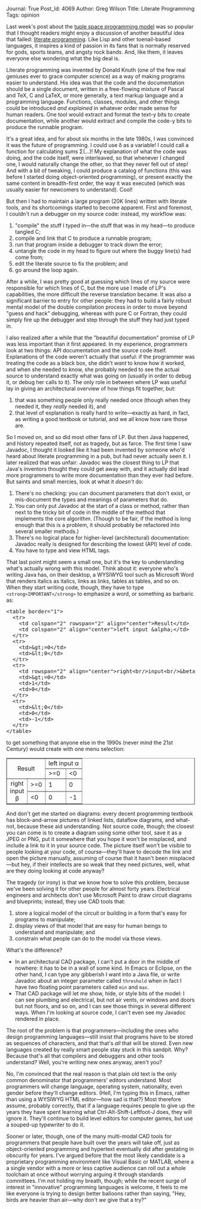 Journal: True
Post_Id: 4069
Author: Greg Wilson
Title: Literate Programming
Tags: opinion

<p>Last week's post about the <a href="{{root_path}}/blog/2011/03/tuple-spaces-or-good-ideas-dont-always-win.html">tuple space programming model</a> was so popular that I thought readers might enjoy a discussion of another beautiful idea that failed: <a href="http://en.wikipedia.org/wiki/Literate_programming">literate programming</a>.  Like Lisp and other toenail-based languages, it inspires a kind of passion in its fans that is normally reserved for gods, sports teams, and angsty rock bands.  And, like them, it leaves everyone else wondering what the big deal is.</p>
<p>Literate programming was invented by Donald Knuth (one of the few real geniuses ever to grace computer science) as a way of making programs easier to understand.  His idea was that the code and the documentation should be a single document, written in a free-flowing mixture of Pascal and TeX, C and LaTeX, or more generally, a text markup language and a programming language.  Functions, classes, modules, and other things could be introduced <em>and explained</em> in whatever order made sense for human readers.  One tool would extract and format the text-y bits to create documentation, while another would extract and compile the code-y bits to produce the runnable program.</p>
<p>It's a great idea, and for about six months in the late 1980s, I was convinced it was the future of programming.  I could use &delta; as a variable! I could call a function for calculating sums &Sigma;(...)!  My explanation of what the code was doing, and the code itself, were interleaved, so that whenever I changed one, I would naturally change the other, so that they never fell out of step!  And with a bit of tweaking, I could produce a catalog of functions (this was before I started doing object-oriented programming), or present exactly the same content in breadth-first order, the way it was executed (which was usually easier for newcomers to understand).  Cool!</p>
<p>But then I had to maintain a large program (20K lines) written with literate tools, and its shortcomings started to become apparent.  First and foremost, I couldn't run a debugger on my source code: instead, my workflow was:</p>
<ol>
<li>"compile" the stuff I typed in&mdash;the stuff that was in my head&mdash;to produce tangled C;</li>
<li>compile and link that C to produce a runnable program;</li>
<li>run that program inside a debugger to track down the error;</li>
<li>untangle the code in my head to figure out where the buggy line(s) had come from;</li>
<li>edit the literate source to fix the problem; and</li>
<li>go around the loop again.</li>
</ol>
<p>After a while, I was pretty good at guessing which lines of my source were responsible for which lines of C, but the more use I made of LP's capabilities, the more difficult the reverse translation became.  It was also a significant barrier to entry for other people: they had to build a fairly robust mental model of the double compilation process in order to move beyond "guess and hack" debugging, whereas with pure C or Fortran, they could simply fire up the debugger and step through the stuff they had just typed in.</p>
<p>I also realized after a while that the "beautiful documentation" promise of LP was less important than it first appeared.  In my experience, programmers look at two things: API documentation and the source code itself.  Explanations of the code weren't actually that useful: if the programmer was treating the code as a black box, she didn't <em>want</em> to know how it worked, and when she needed to know, she probably needed to see the actual source to understand exactly what was going on (usually in order to debug it, or debug her calls to it).  The only role in between where LP was useful lay in giving an architectural overview of how things fit together, but:</p>
<ol>
<li>that was something people only really needed once (though when they needed it, they <em>really</em> needed it), and</li>
<li>that level of explanation is really hard to write&mdash;exactly as hard, in fact, as writing a good textbook or tutorial, and we all know how rare those are.</li>
</ol>
<p>So I moved on, and so did most other fans of LP.  But then Java happened, and history repeated itself, not as tragedy, but as farce.  The first time I saw Javadoc, I thought it looked like it had been invented by someone who'd heard about literate programming in a pub, but had never actually seen it.  I later realized that was unfair: Javadoc was the closest thing to LP that Java's inventors thought they could get away with, and it actually did lead more programmers to write more documentation than they ever had before.  But saints and small mercies, look at what it <em>doesn't</em> do:</p>
<ol>
<li>There's no checking: you can document parameters that don't exist, or mis-document the types and meanings of parameters that do.</li>
<li>You can only put Javadoc at the start of a class or method, rather than next to the tricky bit of code in the middle of the method that implements the core algorithm.  (Though to be fair, if the method is long enough that this is a problem, it should probably be refactored into several smaller methods.)</li>
<li>There's no logical place for higher-level (architectural) documentation: Javadoc really is designed for describing the lowest (API) level of code.</li>
<li>You have to type and view HTML tags.</li>
</ol>
<p>That last point might seem a small one, but it's the key to understanding what's actually wrong with this model.  Think about it: everyone who's writing Java has, on their desktop, a WYSIWYG tool such as Microsoft Word that renders italics as italics, links as links, tables as tables, and so on.  When they start writing code, though, they have to type <code>&lt;strong&gt;IMPORTANT&lt;/strong&gt;</code> to emphasize a word, or something as barbaric as:</p>
<pre>&lt;table border="1"&gt;
  &lt;tr&gt;
    &lt;td colspan="2" rowspan="2" align="center"&gt;Result&lt;/td&gt;
    &lt;td colspan="2" align="center"&gt;left input &amp;alpha;&lt;/td&gt;
  &lt;/tr&gt;
  &lt;tr&gt;
    &lt;td&gt;&amp;gt;=0&lt;/td&gt;
    &lt;td&gt;&amp;lt;0&lt;/td&gt;
  &lt;/tr&gt;
  &lt;tr&gt;
    &lt;td rowspan="2" align="center"&gt;right&lt;br/&gt;input&lt;br/&gt;&amp;beta;&lt;/td&gt;
    &lt;td&gt;&amp;gt;=0&lt;/td&gt;
    &lt;td&gt;1&lt;/td&gt;
    &lt;td&gt;0&lt;/td&gt;
  &lt;/tr&gt;
  &lt;tr&gt;
    &lt;td&gt;&amp;lt;0&lt;/td&gt;
    &lt;td&gt;0&lt;/td&gt;
    &lt;td&gt;-1&lt;/td&gt;
  &lt;/tr&gt;
&lt;/table&gt;
</pre>
<p>to get something that anyone else in the 1990s (never mind the 21st Century) would create with one menu selection:</p>
<table border="1">
<tbody>
<tr>
<td colspan="2" rowspan="2" align="center">Result</td>
<td colspan="2" align="center">left input &alpha;</td>
</tr>
<tr>
<td>&gt;=0</td>
<td>&lt;0</td>
</tr>
<tr>
<td rowspan="2" align="center">right<br />
input<br />
&beta;</td>
<td>&gt;=0</td>
<td>1</td>
<td>0</td>
</tr>
<tr>
<td>&lt;0</td>
<td>0</td>
<td>-1</td>
</tr>
</tbody>
</table>
<p>And don't get me started on diagrams: every decent programming textbook has block-and-arrow pictures of linked lists, dataflow diagrams, and what-not, because these aid understanding.  Not source code, though; the closest you can come is to create a diagram using some other tool, save it as a JPEG or PNG, put it somewhere that you hope it won't be misplaced, and include a link to it in your source code.  The picture itself won't be visible to people looking at your code, of course&mdash;they'll have to decode the link and open the picture manually, assuming of course that it hasn't been misplaced&mdash;but hey, if their intellects are so weak that they need pictures, well, what are they doing looking at code anyway?</p>
<p>The tragedy (or irony) is that we know how to solve this problem, because we've been solving it for other people for almost forty years.  Electrical engineers and architects don't use Microsoft Paint to draw circuit diagrams and blueprints; instead, they use CAD tools that:</p>
<ol>
<li>store a logical model of the circuit or building in a form that's easy for programs to manipulate;</li>
<li>display views of that model that are easy for human beings to understand and manipulate; and</li>
<li>constrain what people can do to the model via those views.</li>
</ol>
<p>What's the difference?</p>
<ul>
<li>In an architectural CAD package, I can't put a door in the middle of nowhere: it has to be in a wall of some kind.  In Emacs or Eclipse, on the other hand, I can type any gibberish I want into a Java file, or write Javadoc about an integer parameter called <code>threshold</code> when in fact I have two floating point parameters called <code>min</code> and <code>max</code>.</li>
<li>That CAD package will let me show, hide, or style bits of the model: I can see plumbing and electrical, but not air vents, or windows and doors but not floors, and so on, and I can see those things in several different ways.  When I'm looking at source code, I can't even see my Javadoc rendered in place.</li>
</ul>
<p>The root of the problem is that programmers&mdash;including the ones who design programming languages&mdash;still insist that programs have to be stored as sequences of characters, and that that's <em>all</em> that will be stored.  Even new languages created by really smart people stay stuck in this sandpit.  Why?  Because that's all that compilers and debuggers and other tools understand?  Well, you're writing new ones anyway, aren't you?</p>
<p>No, I'm convinced that the real reason is that plain old text is the only common denominator that programmers' editors understand.  Most programmers will change language, operating system, nationality, even gender before they'll change editors.  (Hell, I'm typing this in Emacs, rather than using a WYSIWYG HTML editor&mdash;how sad is that?)  Most therefore assume, probably correctly, that if a language requires people to give up the years they have spent learning what Ctrl-Alt-Shift-Leftfoot-J does, they will ignore it.  They'll continue to build level editors for computer games, but use a souped-up typewriter to do it.</p>
<p>Sooner or later, though, one of the many multi-modal CAD tools for programmers that people have built over the years will take off, just as object-oriented programming and hypertext eventually did after gestating in obscurity for years.  I've argued before that the most likely candidate is a proprietary programming environment like Visual Basic or MATLAB, where a a single vendor with a more or less captive audience can roll out a whole toolchain at once without worrying arguing it through standards committees.  I'm not holding my breath, though; while the recent surge of interest in "innovative" programming languages is welcome, it feels to me like everyone is trying to design better balloons rather than saying, "Hey, birds are heavier than air&mdash;why don't <em>we</em> give that a try?"</p>
